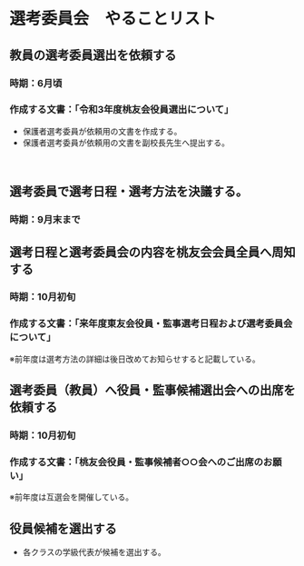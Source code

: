 # 選考委員会　やることリスト

## 教員の選考委員選出を依頼する
### 時期：6月頃
### 作成する文書：「令和3年度桃友会役員選出について」
- 保護者選考委員が依頼用の文書を作成する。
- 保護者選考委員が依頼用の文書を副校長先生へ提出する。

<br>

## 選考委員で選考日程・選考方法を決議する。
### 時期：9月末まで

## 選考日程と選考委員会の内容を桃友会会員全員へ周知する
### 時期：10月初旬
### 作成する文書：「来年度東友会役員・監事選考日程および選考委員会について」
※前年度は選考方法の詳細は後日改めてお知らせすると記載している。

## 選考委員（教員）へ役員・監事候補選出会への出席を依頼する
### 時期：10月初旬
### 作成する文書：「桃友会役員・監事候補者○○会へのご出席のお願い」
※前年度は互選会を開催している。

## 役員候補を選出する
- 各クラスの学級代表が候補を選出する。


